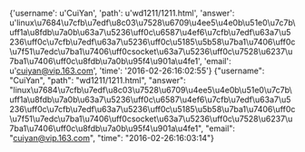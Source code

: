 {'username': u'CuiYan', 'path': u'wd1211/1211.html', 'answer': u'linux\u7684\u7cfb\u7edf\u8c03\u7528\u6709\u4ee5\u4e0b\u51e0\u7c7b\uff1a\u8fdb\u7a0b\u63a7\u5236\uff0c\u6587\u4ef6\u7cfb\u7edf\u63a7\u5236\uff0c\u7cfb\u7edf\u63a7\u5236\uff0c\u5185\u5b58\u7ba1\u7406\uff0c\u7f51\u7edc\u7ba1\u7406\uff0csocket\u63a7\u5236\uff0c\u7528\u6237\u7ba1\u7406\uff0c\u8fdb\u7a0b\u95f4\u901a\u4fe1', 'email': u'cuiyan@vip.163.com', 'time': '2016-02-26:16:02:55'}
{"username": "CuiYan", "path": "wd1211/1211.html", "answer": "linux\u7684\u7cfb\u7edf\u8c03\u7528\u6709\u4ee5\u4e0b\u51e0\u7c7b\uff1a\u8fdb\u7a0b\u63a7\u5236\uff0c\u6587\u4ef6\u7cfb\u7edf\u63a7\u5236\uff0c\u7cfb\u7edf\u63a7\u5236\uff0c\u5185\u5b58\u7ba1\u7406\uff0c\u7f51\u7edc\u7ba1\u7406\uff0csocket\u63a7\u5236\uff0c\u7528\u6237\u7ba1\u7406\uff0c\u8fdb\u7a0b\u95f4\u901a\u4fe1", "email": "cuiyan@vip.163.com", "time": "2016-02-26:16:03:14"}